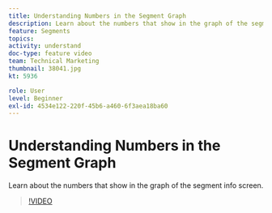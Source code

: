 ```yaml
---
title: Understanding Numbers in the Segment Graph
description: Learn about the numbers that show in the graph of the segment info screen.
feature: Segments
topics: 
activity: understand
doc-type: feature video
team: Technical Marketing
thumbnail: 38041.jpg
kt: 5936

role: User
level: Beginner
exl-id: 4534e122-220f-45b6-a460-6f3aea18ba60
---
```

# Understanding Numbers in the Segment Graph

Learn about the numbers that show in the graph of the segment info screen.

>[!VIDEO](https://video.tv.adobe.com/v/38041/?quality=12&learn=on)

